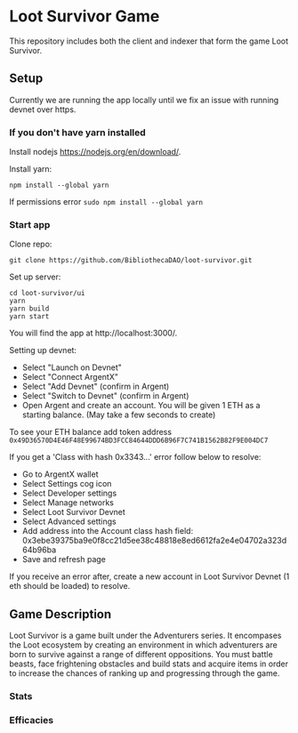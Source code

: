 # Loot Survivor Game

This repository includes both the client and indexer that form the game Loot Survivor.

## Setup

Currently we are running the app locally until we fix an issue with running devnet over https.

### If you don't have yarn installed

Install nodejs https://nodejs.org/en/download/. 

Install yarn:

```
npm install --global yarn
```

If permissions error `sudo npm install --global yarn`

### Start app

Clone repo:

```
git clone https://github.com/BibliothecaDAO/loot-survivor.git
```

Set up server:

```
cd loot-survivor/ui
yarn
yarn build
yarn start
```

You will find the app at http://localhost:3000/.

Setting up devnet:

- Select "Launch on Devnet"
- Select "Connect ArgentX"
- Select "Add Devnet" (confirm in Argent)
- Select "Switch to Devnet" (confirm in Argent)
- Open Argent and create an account. You will be given 1 ETH as a starting balance. (May take a few seconds to create)

To see your ETH balance add token address `0x49D36570D4E46F48E99674BD3FCC84644DDD6B96F7C741B1562B82F9E004DC7`

If you get a 'Class with hash 0x3343...' error follow below to resolve:

- Go to ArgentX wallet 
- Select Settings cog icon
- Select Developer settings
- Select Manage networks
- Select Loot Survivor Devnet
- Select Advanced settings 
- Add address into the Account class hash field: 0x3ebe39375ba9e0f8cc21d5ee38c48818e8ed6612fa2e4e04702a323d64b96ba
- Save and refresh page

If you receive an error after, create a new account in Loot Survivor Devnet (1 eth should be loaded) to resolve.


## Game Description

Loot Survivor is a game built under the Adventurers series. It encompases the Loot ecosystem by creating an environment in which adventurers are born to survive against a range of different oppositions. You must battle beasts, face frightening obstacles and build stats and acquire items in order to increase the chances of ranking up and progressing through the game.

### Stats

### Efficacies
